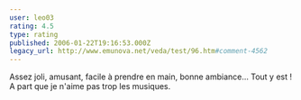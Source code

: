 ```yaml
---
user: leo03
rating: 4.5
type: rating
published: 2006-01-22T19:16:53.000Z
legacy_url: http://www.emunova.net/veda/test/96.htm#comment-4562
---
```

Assez joli, amusant, facile à prendre en main, bonne ambiance... Tout y est ! A part que je n'aime pas trop les musiques.